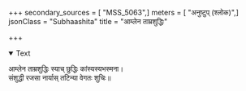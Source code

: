 +++
secondary_sources = [ "MSS_5063",]
meters = [ "अनुष्टुप् (श्लोक)",]
jsonClass = "Subhaashita"
title = "आम्लेन ताम्रशुद्धिः"

+++

<details open><summary>Text</summary>

आम्लेन ताम्रशुद्धिः स्याच् छुद्धिः कांस्यस्यभस्मना।  
संशुद्धी रजसा नार्यास् तटिन्या वेगतः शुचिः॥
</details>
